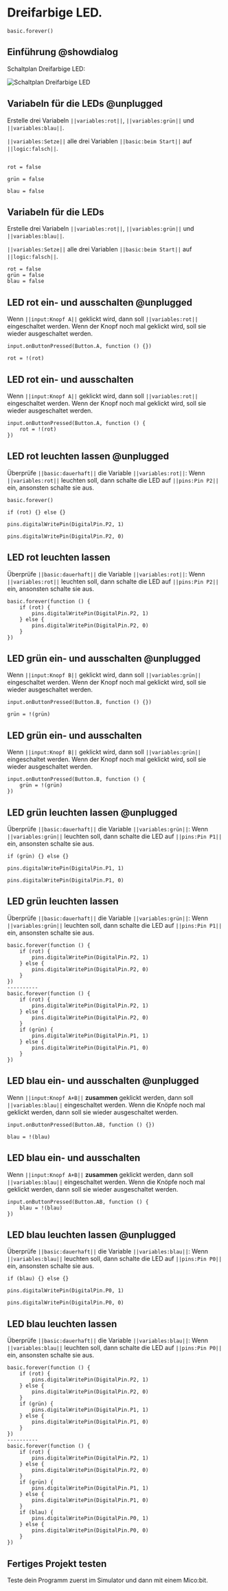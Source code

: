 # Dreifarbige LED. 

```template
basic.forever()
```

## Einführung @showdialog

Schaltplan Dreifarbige LED:

![Schaltplan Dreifarbige LED](https://philipphgerber.github.io/tutorials-x2-next/docs/static/tutorials/02_led_rgb_board.png)


## Variabeln für die LEDs @unplugged

Erstelle drei Variabeln ``||variables:rot||``, ``||variables:grün||`` und ``||variables:blau||``.

``||variables:Setze||`` alle drei Variablen ``||basic:beim Start||`` auf ``||logic:falsch||``.

```blocks
```
```block
rot = false 
```
```block
grün = false 
```
```block
blau = false 
```


## Variabeln für die LEDs 

Erstelle drei Variabeln ``||variables:rot||``, ``||variables:grün||`` und ``||variables:blau||``.

``||variables:Setze||`` alle drei Variablen ``||basic:beim Start||`` auf ``||logic:falsch||``.


```blocks
rot = false
grün = false
blau = false
```

## LED rot ein- und ausschalten @unplugged

Wenn ``||input:Knopf A||`` geklickt wird, dann soll ``||variables:rot||`` eingeschaltet werden. 
Wenn der Knopf noch mal geklickt wird, soll sie wieder ausgeschaltet werden.
```block
input.onButtonPressed(Button.A, function () {})
```
```block
rot = !(rot)
```

## LED rot ein- und ausschalten 

Wenn ``||input:Knopf A||`` geklickt wird, dann soll ``||variables:rot||`` eingeschaltet werden. 
Wenn der Knopf noch mal geklickt wird, soll sie wieder ausgeschaltet werden.

```blocks
input.onButtonPressed(Button.A, function () {
    rot = !(rot)
})
```

## LED rot leuchten lassen @unplugged

Überprüfe ``||basic:dauerhaft||`` die Variable ``||variables:rot||``:
Wenn ``||variables:rot||`` leuchten soll, dann schalte die LED auf ``||pins:Pin P2||`` ein, ansonsten schalte sie aus.

```block
basic.forever()
```
```block
if (rot) {} else {}
```
```block
pins.digitalWritePin(DigitalPin.P2, 1)
```
```block
pins.digitalWritePin(DigitalPin.P2, 0)
```


## LED rot leuchten lassen

Überprüfe ``||basic:dauerhaft||`` die Variable ``||variables:rot||``:
Wenn ``||variables:rot||`` leuchten soll, dann schalte die LED auf ``||pins:Pin P2||`` ein, ansonsten schalte sie aus.

```blocks
basic.forever(function () {
    if (rot) {
        pins.digitalWritePin(DigitalPin.P2, 1)
    } else {
        pins.digitalWritePin(DigitalPin.P2, 0)
    }
})
```

## LED grün ein- und ausschalten @unplugged

Wenn ``||input:Knopf B||`` geklickt wird, dann soll ``||variables:grün||`` eingeschaltet werden. 
Wenn der Knopf noch mal geklickt wird, soll sie wieder ausgeschaltet werden.
```block
input.onButtonPressed(Button.B, function () {})
```
```block
grün = !(grün)
```

## LED grün ein- und ausschalten

Wenn ``||input:Knopf B||`` geklickt wird, dann soll ``||variables:grün||`` eingeschaltet werden. 
Wenn der Knopf noch mal geklickt wird, soll sie wieder ausgeschaltet werden.

```blocks
input.onButtonPressed(Button.B, function () {
    grün = !(grün)
})
```

## LED grün leuchten lassen @unplugged

Überprüfe ``||basic:dauerhaft||`` die Variable ``||variables:grün||``:
Wenn ``||variables:grün||`` leuchten soll, dann schalte die LED auf ``||pins:Pin P1||`` ein, ansonsten schalte sie aus.

```block
if (grün) {} else {}
```
```block
pins.digitalWritePin(DigitalPin.P1, 1)
```
```block
pins.digitalWritePin(DigitalPin.P1, 0)
```

## LED grün leuchten lassen 

Überprüfe ``||basic:dauerhaft||`` die Variable ``||variables:grün||``:
Wenn ``||variables:grün||`` leuchten soll, dann schalte die LED auf ``||pins:Pin P1||`` ein, ansonsten schalte sie aus.

```diffblocks
basic.forever(function () {
    if (rot) {
        pins.digitalWritePin(DigitalPin.P2, 1)
    } else {
        pins.digitalWritePin(DigitalPin.P2, 0)
    }
})
----------
basic.forever(function () {
    if (rot) {
        pins.digitalWritePin(DigitalPin.P2, 1)
    } else {
        pins.digitalWritePin(DigitalPin.P2, 0)
    }
    if (grün) {
        pins.digitalWritePin(DigitalPin.P1, 1)
    } else {
        pins.digitalWritePin(DigitalPin.P1, 0)
    }
})
```

## LED blau ein- und ausschalten @unplugged

Wenn ``||input:Knopf A+B||`` **zusammen** geklickt werden, dann soll ``||variables:blau||`` eingeschaltet werden. 
Wenn die Knöpfe noch mal geklickt werden, dann soll sie wieder ausgeschaltet werden.
```block
input.onButtonPressed(Button.AB, function () {})
```
```block
blau = !(blau)
```

## LED blau ein- und ausschalten

Wenn ``||input:Knopf A+B||`` **zusammen** geklickt werden, dann soll ``||variables:blau||`` eingeschaltet werden. 
Wenn die Knöpfe noch mal geklickt werden, dann soll sie wieder ausgeschaltet werden.

```blocks
input.onButtonPressed(Button.AB, function () {
    blau = !(blau)
})
```


## LED blau leuchten lassen @unplugged

Überprüfe ``||basic:dauerhaft||`` die Variable ``||variables:blau||``:
Wenn ``||variables:blau||`` leuchten soll, dann schalte die LED auf ``||pins:Pin P0||`` ein, ansonsten schalte sie aus.

```block
if (blau) {} else {}
```
```block
pins.digitalWritePin(DigitalPin.P0, 1)
```
```block
pins.digitalWritePin(DigitalPin.P0, 0)
```

## LED blau leuchten lassen

Überprüfe ``||basic:dauerhaft||`` die Variable ``||variables:blau||``:
Wenn ``||variables:blau||`` leuchten soll, dann schalte die LED auf ``||pins:Pin P0||`` ein, ansonsten schalte sie aus.

```diffblocks
basic.forever(function () {
    if (rot) {
        pins.digitalWritePin(DigitalPin.P2, 1)
    } else {
        pins.digitalWritePin(DigitalPin.P2, 0)
    }
    if (grün) {
        pins.digitalWritePin(DigitalPin.P1, 1)
    } else {
        pins.digitalWritePin(DigitalPin.P1, 0)
    }
})
----------
basic.forever(function () {
    if (rot) {
        pins.digitalWritePin(DigitalPin.P2, 1)
    } else {
        pins.digitalWritePin(DigitalPin.P2, 0)
    }
    if (grün) {
        pins.digitalWritePin(DigitalPin.P1, 1)
    } else {
        pins.digitalWritePin(DigitalPin.P1, 0)
    }
    if (blau) {
        pins.digitalWritePin(DigitalPin.P0, 1)
    } else {
        pins.digitalWritePin(DigitalPin.P0, 0)
    }
})
```

## Fertiges Projekt testen

Teste dein Programm zuerst im Simulator und dann mit einem Mico:bit.


<script src="https://makecode.com/gh-pages-embed.js"></script><script>makeCodeRender("{{ site.makecode.home_url }}", "{{ site.github.owner_name }}/{{ site.github.repository_name }}");</script>
